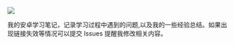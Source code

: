 ![](https://ws1.sinaimg.cn/large/006tNbRwly1fpzj71xedoj30dr03gmx2.jpg)

我的安卓学习笔记，记录学习过程中遇到的问题,以及我的一些经验总结。如果出现链接失效等情况可以提交 Issues 提醒我修改相关内容。

